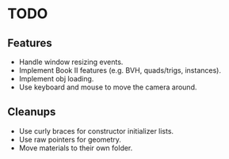 # TODO
## Features

- Handle window resizing events.
- Implement Book II features (e.g. BVH, quads/trigs, instances).
- Implement obj loading.
- Use keyboard and mouse to move the camera around.

## Cleanups

- Use curly braces for constructor initializer lists.
- Use raw pointers for geometry.
- Move materials to their own folder.